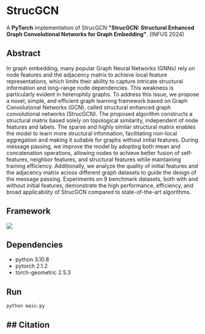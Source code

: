# StrucGCN

A **PyTorch** implementation of StrucGCN **"StrucGCN: Structural Enhanced Graph Convolutional Networks for Graph Embedding"**. (INFUS 2024)

## Abstract

In graph embedding, many popular Graph Neural Networks (GNNs) rely on node features and the adjacency matrix to achieve local feature representations, which limits their ability to capture intricate structural information and long-range node dependencies. This weakness is particularly evident in heterophily graphs. To address this issue, we propose a novel, simple, and efficient graph learning framework based on Graph Convolutional Networks (GCN), called structural enhanced graph convolutional networks (StrucGCN). The proposed algorithm constructs a structural matrix based solely on topological similarity, independent of node features and labels. The sparse and highly similar structural matrix enables the model to learn more structural information, facilitating non-local aggregation and making it suitable for graphs without initial features. During message passing, we improve the model by adopting both mean and concatenation operations, allowing nodes to achieve better fusion of self-features, neighbor features, and structural features while maintaining training efficiency. Additionally, we analyze the quality of initial features and the adjacency matrix across different graph datasets to guide the design of the message passing. Experiments on 9 benchmark datasets, both with and without initial features, demonstrate the high performance, efficiency, and broad applicability of StrucGCN compared to state-of-the-art algorithms.

## Framework

![](E:\下载\基于结构增强图神经网络的图嵌入方法\图片\图片.jpg)

## Dependencies

- python 3.10.8
- pytorch 2.1.2
- torch-geometric 2.5.3

## Run

```
python main.py
```

## ## Citation

```

```

